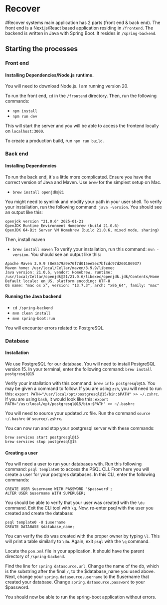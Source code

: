 # Recover

#Recover systems main application has 2 parts (front end & back end). The front end  is a Next.js/React based application residing in `/frontend`. The backend is written in Java with Spring Boot. It resides in `/spring-backend`.

## Starting the processes
### Front end

#### Installing Dependencies/Node.js runtime.
You will need to download Node.js. I am running version 20.

To run the front end, `cd` in the `/frontend` directory. Then, run the following commands:
- `npm install`
- `npm run dev`

This will start the server and you will be able to access the frontend locally on `localhost:3000`.

To create a production build, run `npm run build`.

### Back end
#### Installing Dependencies
To run the back end, it's a little more complicated. Ensure you have the correct version of Java and Maven. Use `brew` for the simplest setup on Mac.

- `brew install openjdk@21`

You might need to symlink and modify your path in your user shell. To verify your installation, run the following command: `java -version`. You should see an output like this:
```
openjdk version "21.0.6" 2025-01-21
OpenJDK Runtime Environment Homebrew (build 21.0.6)
OpenJDK 64-Bit Server VM Homebrew (build 21.0.6, mixed mode, sharing)
```
Then, install maven
- `brew install maven`
To verify your installation, run this command: `mvn -version`. You should see an output like this:
```
Apache Maven 3.9.9 (8e8579a9e76f7d015ee5ec7bfcdc97d260186937)
Maven home: /usr/local/Cellar/maven/3.9.9/libexec
Java version: 21.0.6, vendor: Homebrew, runtime: /usr/local/Cellar/openjdk@21/21.0.6/libexec/openjdk.jdk/Contents/Home
Default locale: en_US, platform encoding: UTF-8
OS name: "mac os x", version: "13.7.3", arch: "x86_64", family: "mac"
```

#### Running the Java backend
- `cd /spring-backend`
- `mvn clean install`
- `mvn spring-boot:run`

You will encounter errors related to PostgreSQL.

### Database
#### Installation
We use PostgreSQL for our database. You will need to install PostgreSQL version 15. In your terminal, enter the following command: `brew install postgresql@15`

Verify your installation with this command: `brew info postgresql@15`. You may be given a command to follow. If you are using `zsh`, you will need to run this:
`export PATH="/usr/local/opt/postgresql@15/bin:$PATH" >> ~/.zshrc`. If you are using `bash`, it would look like this:
`export PATH="/usr/local/opt/postgresql@15/bin:$PATH" >> ~/.bashrc`

You will need to source your updated .rc file. Run the command `source ~/.bashrc` or `source/.zshrc`.

You can now run and stop your postgresql server with these commands:
```
brew services start postgresql@15
brew services stop postgresql@15
```

#### Creating a user
You will need a user to run your databases with. Run this following command:
`psql template0` to access the PSQL CLI. From here you will create a user for your postgres databases. In this CLI, enter the following commands:
```
CREATE USER $username WITH PASSWORD '$password';
ALTER USER $username WITH SUPERUSER;
```
You should be able to verify that your user was created with the `\du` command.
Exit the CLI tool with `\q`. Now, re-enter psql with the user you created and create the database:
```
psql template0 -U $username
CREATE DATABASE $database_name;
```
You can verify the db was created with the proper owner by typing `\l`. This will print a table similarly to `\du`. Again, exit `psql` with the `\q` command.

Locate the `pom.xml` file in your application. It should have the parent directory of `/spring-backend`.

Find the line for `spring datasource.url`. Change the name of the db, which is the substring after the final `/`, to the $database_name you used above.
Next, change your `spring.datasource.username` to the $username that created your database. Change `spring.datasource.password` to your $password.

You should now be able to run the spring-boot application without errors.